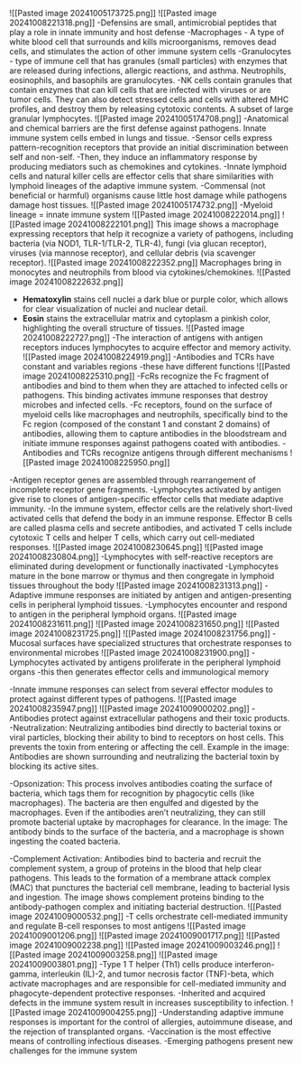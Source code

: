 ![[Pasted image 20241005173725.png]]
![[Pasted image 20241008221318.png]]
-Defensins are small, antimicrobial peptides that play a role in innate immunity and host defense
-Macrophages - A type of white blood cell that surrounds and kills microorganisms, removes dead cells, and stimulates the action of other immune system cells
-Granulocytes - type of immune cell that has granules (small particles) with enzymes that are released during infections, allergic reactions, and asthma. Neutrophils, eosinophils, and basophils are granulocytes. 
-NK cells contain granules that contain enzymes that can kill cells that are infected with viruses or are tumor cells. They can also detect stressed cells and cells with altered MHC profiles, and destroy them by releasing cytotoxic contents. A subset of large granular lymphocytes.
![[Pasted image 20241005174708.png]]
-Anatomical and chemical barriers are the first defense against pathogens. Innate immune system cells embed in lungs and tissue. 
-Sensor cells express pattern-recognition receptors that provide an initial discrimination between self and non-self.
	-Then, they induce an inflammatory response by producing mediators such as chemokines and cytokines.
-Innate lymphoid cells and natural killer cells are effector cells that share similarities with lymphoid lineages of the adaptive immune system. 
-Commensal (not beneficial or harmful) organisms cause little host damage while pathogens damage host tissues. 
![[Pasted image 20241005174732.png]]
-Myeloid lineage = innate immune system
![[Pasted image 20241008222014.png]]
![[Pasted image 20241008222101.png]]
This image shows a macrophage expressing receptors that help it recognize a variety of pathogens, including bacteria (via NOD1, TLR-1/TLR-2, TLR-4), fungi (via glucan receptor), viruses (via mannose receptor), and cellular debris (via scavenger receptor).
![[Pasted image 20241008222352.png]]
Macrophages bring in monocytes and neutrophils from blood via cytokines/chemokines.
![[Pasted image 20241008222632.png]]
- **Hematoxylin** stains cell nuclei a dark blue or purple color, which allows for clear visualization of nuclei and nuclear detail.
- **Eosin** stains the extracellular matrix and cytoplasm a pinkish color, highlighting the overall structure of tissues.
![[Pasted image 20241008222727.png]]
-The interaction of antigens with antigen receptors induces lymphocytes to acquire effector and memory activity. 
![[Pasted image 20241008224919.png]]
-Antibodies and TCRs have constant and variables regions
	-these have different functions
![[Pasted image 20241008225310.png]]
-FcRs recognize the Fc fragment of antibodies and bind to them when they are attached to infected cells or pathogens. This binding activates immune responses that destroy microbes and infected cells.
-Fc receptors, found on the surface of myeloid cells like macrophages and neutrophils, specifically bind to the Fc region (composed of the constant 1 and constant 2 domains) of antibodies, allowing them to capture antibodies in the bloodstream and initiate immune responses against pathogens coated with antibodies.
-Antibodies and TCRs recognize antigens through different mechanisms
![[Pasted image 20241008225950.png]]

-Antigen receptor genes are assembled through rearrangement of incomplete receptor gene fragments.
-Lymphocytes activated by antigen give rise to clones of antigen-specific effector cells that mediate adaptive immunity. 
	-In the immune system, effector cells are the relatively short-lived activated cells that defend the body in an immune response. Effector B cells are called plasma cells and secrete antibodies, and activated T cells include cytotoxic T cells and helper T cells, which carry out cell-mediated responses.
![[Pasted image 20241008230645.png]]
![[Pasted image 20241008230804.png]]
-Lymphocytes with self-reactive receptors are eliminated during development or functionally inactivated
-Lymphocytes mature in the bone marrow or thymus and then congregate in lymphoid tissues throughout the body
![[Pasted image 20241008231313.png]]
-Adaptive immune responses are initiated by antigen and antigen-presenting cells in peripheral lymphoid tissues.
-Lymphocytes encounter and respond to antigen in the peripheral lymphoid organs.
![[Pasted image 20241008231611.png]]
![[Pasted image 20241008231650.png]]
![[Pasted image 20241008231725.png]]
![[Pasted image 20241008231756.png]]
-Mucosal surfaces have specialized structures that orchestrate responses to environmental microbes 
![[Pasted image 20241008231900.png]]
-Lymphocytes activated by antigens proliferate in the peripheral lymphoid organs
	-this then generates effector cells and immunological memory

-Innate immune responses can select from several effector modules to protect against different types of pathogens.
![[Pasted image 20241008235947.png]]
![[Pasted image 20241009000202.png]]
-Antibodies protect against extracellular pathogens and their toxic products. 
-Neutralization:
Neutralizing antibodies bind directly to bacterial toxins or viral particles, blocking their ability to bind to receptors on host cells. This prevents the toxin from entering or affecting the cell.
Example in the image: Antibodies are shown surrounding and neutralizing the bacterial toxin by blocking its active sites.

-Opsonization:
This process involves antibodies coating the surface of bacteria, which tags them for recognition by phagocytic cells (like macrophages).
The bacteria are then engulfed and digested by the macrophages. Even if the antibodies aren’t neutralizing, they can still promote bacterial uptake by macrophages for clearance.
In the image: The antibody binds to the surface of the bacteria, and a macrophage is shown ingesting the coated bacteria.

-Complement Activation:
Antibodies bind to bacteria and recruit the complement system, a group of proteins in the blood that help clear pathogens.
This leads to the formation of a membrane attack complex (MAC) that punctures the bacterial cell membrane, leading to bacterial lysis and ingestion.
The image shows complement proteins binding to the antibody-pathogen complex and initiating bacterial destruction.
![[Pasted image 20241009000532.png]]
-T cells orchestrate cell-mediated immunity and regulate B-cell responses to most antigens
![[Pasted image 20241009001206.png]]
![[Pasted image 20241009001717.png]]
![[Pasted image 20241009002238.png]]
![[Pasted image 20241009003246.png]]
![[Pasted image 20241009003258.png]]
![[Pasted image 20241009003801.png]]
-Type 1 T helper (Th1) cells produce interferon-gamma, interleukin (IL)-2, and tumor necrosis factor (TNF)-beta, which activate macrophages and are responsible for cell-mediated immunity and phagocyte-dependent protective responses.
-Inherited and acquired defects in the immune system result in increases susceptibility to infection. 
![[Pasted image 20241009004255.png]]
-Understanding adaptive immune responses is important for the control of allergies, autoimmune disease, and the rejection of transplanted organs. 
-Vaccination is the most effective means of controlling infectious diseases. 
-Emerging pathogens present new challenges for the immune system